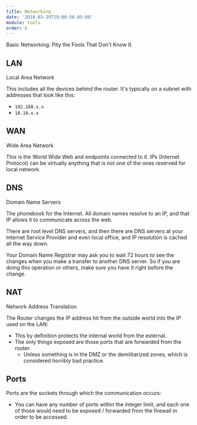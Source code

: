 ```yaml
---
title: Networking
date: '2018-03-19T19:00:56-05:00'
module: tools
order: 6
---
```


Basic Networking: Pity the Fools That Don't Know It.

## LAN

Local Area Network

This includes all the devices behind the router. It's typically on a subnet with addresses that look like this:

* `192.168.x.x`
* `10.10.x.x`

## WAN

Wide Area Network

This is the World Wide Web and endpoints connected to it. IPs (Internet Protocol) can be virtually anything that is not one of the ones reserved for local network.

## DNS

Domain Name Servers

The phonebook for the Internet. All domain names resolve to an IP, and that IP allows it to communicate across the web.

There are root level DNS servers, and then there are DNS servers at your Internet Service Provider and even local office, and IP resolution is cached all the way down.

Your Domain Name Registrar may ask you to wait 72 hours to see the changes when you make a transfer to another DNS server. So if you are doing this operation or others, make sure you have it right before the change.

## NAT

Network Address Translation

The Router changes the IP address hit from the outside world into the IP used on the LAN:

* This by definition protects the internal world from the external.
* The only things exposed are those ports that are forwarded from the router.
  * Unless something is in the DMZ or the demilitarized zones, which is considered horribly bad practice.

## Ports

Ports are the sockets through which the communication occurs:

* You can have any number of ports within the integer limit, and each one of those would need to be exposed / forwarded from the firewall in order to be accessed.
